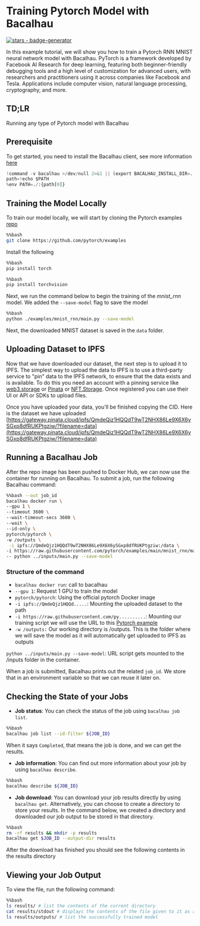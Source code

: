 # Training Pytorch Model with Bacalhau

[![stars - badge-generator](https://img.shields.io/github/stars/bacalhau-project/bacalhau?style=social)](https://github.com/bacalhau-project/bacalhau)

In this example tutorial, we will show you how to train a Pytorch RNN MNIST neural network model with Bacalhau. PyTorch is a framework developed by Facebook AI Research for deep learning, featuring both beginner-friendly debugging tools and a high level of customization for advanced users, with researchers and practitioners using it across companies like Facebook and Tesla. Applications include computer vision, natural language processing, cryptography, and more.

## TD;LR

Running any type of Pytorch model with Bacalhau

## Prerequisite

To get started, you need to install the Bacalhau client, see more information [here](https://docs.bacalhau.org/getting-started/installation)

```python
!command -v bacalhau >/dev/null 2>&1 || (export BACALHAU_INSTALL_DIR=.; curl -sL https://get.bacalhau.org/install.sh | bash)
path=!echo $PATH
%env PATH=./:{path[0]}
```

## Training the Model Locally

To train our model locally, we will start by cloning the Pytorch examples [repo](https://github.com/pytorch/examples)

```bash
%%bash
git clone https://github.com/pytorch/examples
```

Install the following

```bash
%%bash
pip install torch
```

```bash
%%bash
pip install torchvision
```

Next, we run the command below to begin the training of the _mnist\_rnn_ model. We added the `--save-model` flag to save the model

```bash
%%bash
python ./examples/mnist_rnn/main.py --save-model
```

Next, the downloaded MNIST dataset is saved in the `data` folder.

## Uploading Dataset to IPFS

Now that we have downloaded our dataset, the next step is to upload it to IPFS. The simplest way to upload the data to IPFS is to use a third-party service to "pin" data to the IPFS network, to ensure that the data exists and is available. To do this you need an account with a pinning service like [web3.storage](https://web3.storage/) or [Pinata](https://pinata.cloud/) or [NFT.Storage](https://nft.storage/). Once registered you can use their UI or API or SDKs to upload files.

Once you have uploaded your data, you'll be finished copying the CID. Here is the dataset we have uploaded [https://gateway.pinata.cloud/ipfs/QmdeQjz1HQQdT9wT2NHX86Le9X6X6ySGxp8dfRUKPtgziw/?filename=data](https://gateway.pinata.cloud/ipfs/QmdeQjz1HQQdT9wT2NHX86Le9X6X6ySGxp8dfRUKPtgziw/?filename=data)

## Running a Bacalhau Job

After the repo image has been pushed to Docker Hub, we can now use the container for running on Bacalhau. To submit a job, run the following Bacalhau command:

```bash
%%bash --out job_id
bacalhau docker run \
--gpu 1 \
--timeout 3600 \
--wait-timeout-secs 3600 \
--wait \
--id-only \
pytorch/pytorch \
-w /outputs \
 -i ipfs://QmdeQjz1HQQdT9wT2NHX86Le9X6X6ySGxp8dfRUKPtgziw:/data \
-i https://raw.githubusercontent.com/pytorch/examples/main/mnist_rnn/main.py \
-- python ../inputs/main.py --save-model
```

### Structure of the command

* `bacalhau docker run`: call to bacalhau
* `--gpu 1`: Request 1 GPU to train the model
* `pytorch/pytorch`: Using the official pytorch Docker image
* `-i ipfs://QmdeQjz1HQQd.....`: Mounting the uploaded dataset to the path
* `-i https://raw.githubusercontent.com/py..........`: Mounting our training script we will use the URL to this [Pytorch example](https://github.com/pytorch/examples/blob/main/mnist\_rnn/main.py)
* `-w /outputs:` Our working directory is /outputs. This is the folder where we will save the model as it will automatically get uploaded to IPFS as outputs

`python ../inputs/main.py --save-model`: URL script gets mounted to the /inputs folder in the container.

When a job is submitted, Bacalhau prints out the related `job_id`. We store that in an environment variable so that we can reuse it later on.

## Checking the State of your Jobs

* **Job status**: You can check the status of the job using `bacalhau job list`.

```bash
%%bash
bacalhau job list --id-filter ${JOB_ID}
```

When it says `Completed`, that means the job is done, and we can get the results.

* **Job information**: You can find out more information about your job by using `bacalhau describe`.

```bash
%%bash
bacalhau describe ${JOB_ID}
```

* **Job download**: You can download your job results directly by using `bacalhau get`. Alternatively, you can choose to create a directory to store your results. In the command below, we created a directory and downloaded our job output to be stored in that directory.

```bash
%%bash
rm -rf results && mkdir -p results
bacalhau get $JOB_ID --output-dir results
```

After the download has finished you should see the following contents in the results directory

## Viewing your Job Output

To view the file, run the following command:

```bash
%%bash
ls results/ # list the contents of the current directory
cat results/stdout # displays the contents of the file given to it as a parameter.
ls results/outputs/ # list the successfully trained model
```
